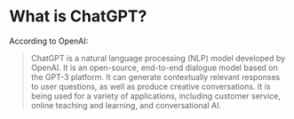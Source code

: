 # What is ChatGPT?

According to OpenAI:
> ChatGPT is a natural language processing (NLP) model developed by OpenAI. It is an open-source, end-to-end dialogue model based on the GPT-3 platform. It can generate contextually relevant responses to user questions, as well as produce creative conversations. It is being used for a variety of applications, including customer service, online teaching and learning, and conversational AI.

